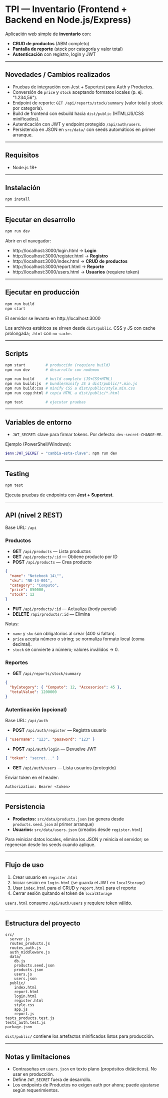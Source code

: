 # TPI — Inventario (Frontend + Backend en Node.js/Express)
Aplicación web simple de **inventario** con:
- **CRUD de productos** (ABM completo)
- **Pantalla de reporte** (stock por categoría y valor total)
- **Autenticación** con registro, login y JWT
  
---

## Novedades / Cambios realizados
- Pruebas de integración con Jest + Supertest para Auth y Productos.
- Conversión de `price` y `stock` aceptando formatos locales (p. ej. "1.234,56").
- Endpoint de reporte: `GET /api/reports/stock/summary` (valor total y stock por categoría).
- Build de frontend con esbuild hacia `dist/public` (HTML/JS/CSS minificados).
- Autenticación con JWT y endpoint protegido `/api/auth/users`.
- Persistencia en JSON en `src/data/` con seeds automáticos en primer arranque.

---

## Requisitos
- Node.js 18+

---

## Instalación
```bash
npm install
```

---

## Ejecutar en desarrollo
```bash
npm run dev
```
Abrir en el navegador:
- http://localhost:3000/login.html → **Login**
- http://localhost:3000/register.html → **Registro**
- http://localhost:3000/index.html → **CRUD de productos**
- http://localhost:3000/report.html → **Reporte**
- http://localhost:3000/users.html → **Usuarios** (requiere token)

---

## Ejecutar en producción
```bash
npm run build
npm start
```
El servidor se levanta en http://localhost:3000

Los archivos estáticos se sirven desde `dist/public`. CSS y JS con cache prolongada; `.html` con `no-cache`.

---

## Scripts
```bash
npm start         # producción (requiere build)
npm run dev       # desarrollo con nodemon

npm run build     # build completo (JS+CSS+HTML)
npm run build:js  # bundle/minify JS a dist/public/*.min.js
npm run build:css # minify CSS a dist/public/style.min.css
npm run copy:html # copia HTML a dist/public/*.html

npm test          # ejecutar pruebas
```

---

## Variables de entorno
- `JWT_SECRET`: clave para firmar tokens. Por defecto: `dev-secret-CHANGE-ME`.

Ejemplo (PowerShell/Windows):
```powershell
$env:JWT_SECRET = "cambia-esta-clave"; npm run dev
```

---

## Testing
```bash
npm test
```
Ejecuta pruebas de endpoints con **Jest + Supertest**.

---

## API (nivel 2 REST)
Base URL: `/api`

### Productos
- **GET** `/api/products` — Lista productos
- **GET** `/api/products/:id` — Obtiene producto por ID
- **POST** `/api/products` — Crea producto
```json
{
  "name": "Notebook 14\"",
  "sku": "NB-14-001",
  "category": "Computo",
  "price": 850000,
  "stock": 12
}
```
- **PUT** `/api/products/:id` — Actualiza (body parcial)
- **DELETE** `/api/products/:id` — Elimina

Notas:
- `name` y `sku` son obligatorios al crear (400 si faltan).
- `price` acepta número o string; se normaliza formato local (coma decimal).
- `stock` se convierte a número; valores inválidos → 0.

### Reportes
- **GET** `/api/reports/stock/summary`
```json
{
  "byCategory": { "Computo": 12, "Accesorios": 45 },
  "totalValue": 1200000
}
```

### Autenticación (opcional)
Base URL: `/api/auth`

- **POST** `/api/auth/register` — Registra usuario
```json
{ "username": "123", "password": "123" }
```

- **POST** `/api/auth/login` — Devuelve JWT
```json
{ "token": "secret..." }
```

- **GET** `/api/auth/users` — Lista usuarios (protegido)

Enviar token en el header:
```
Authorization: Bearer <token>
```

---

## Persistencia
- **Productos:** `src/data/products.json` (se genera desde `products.seed.json` al primer arranque)
- **Usuarios:** `src/data/users.json` (creados desde `register.html`)

Para reiniciar datos locales, elimina los JSON y reinicia el servidor; se regeneran desde los seeds cuando aplique.

---

## Flujo de uso
1. Crear usuario en `register.html`
2. Iniciar sesión en `login.html` (se guarda el JWT en `localStorage`)
3. Usar `index.html` para el CRUD y `report.html` para el reporte
4. Cerrar sesión quitando el token de `localStorage`

`users.html` consume `/api/auth/users` y requiere token válido.

---

## Estructura del proyecto
```
src/
  server.js
  routes_products.js
  routes_auth.js
  auth_middleware.js
  data/
    db.js
    products.seed.json
    products.json
    users.js
    users.json
  public/
    index.html
    report.html
    login.html
    register.html
    style.css
    app.js
    report.js
tests_products.test.js
tests_auth.test.js
package.json
```

`dist/public/` contiene los artefactos minificados listos para producción.

---

## Notas y limitaciones
- Contraseñas en `users.json` en texto plano (propósitos didácticos). No usar en producción.
- Define `JWT_SECRET` fuera de desarrollo.
- Los endpoints de Productos no exigen auth por ahora; puede ajustarse según requerimientos.
